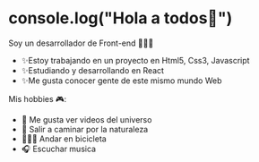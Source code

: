# console.log("Hola a todos👋")
Soy un desarrollador de Front-end 👨🏻‍💻
 - ✨Estoy trabajando en un proyecto en Html5, Css3, Javascript
 - ✨Estudiando y desarrollando en React
 - ✨Me gusta conocer gente de este mismo mundo Web

Mis hobbies 🎮:

- 🔭 Me gusta ver videos del universo
- 🌱 Salir a caminar por la naturaleza
- 🚵🏻‍♀️ Andar en bicicleta
- 🎧 Escuchar musica
